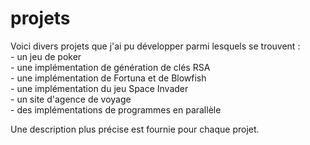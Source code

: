 # projets

Voici divers projets que j'ai pu développer parmi lesquels se trouvent :\
    - un jeu de poker\
    - une implémentation de génération de clés RSA\
    - une implémentation de Fortuna et de Blowfish\
    - une implémentation du jeu Space Invader\
    - un site d'agence de voyage\
    - des implémentations de programmes en parallèle

Une description plus précise est fournie pour chaque projet.